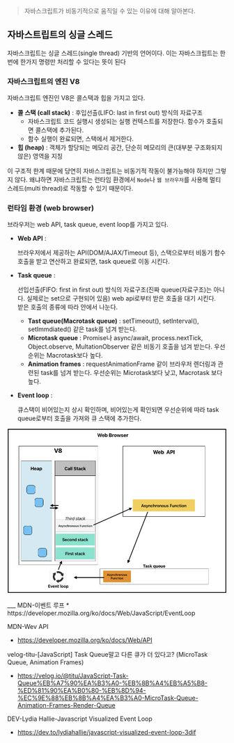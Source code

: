 >자바스크립트가 비동기적으로 움직일 수 있는 이유에 대해 알아본다.

## 자바스트립트의 싱글 스레드
자바스크립트는 싱글 스레드(single thread) 기반의 언어이다. 이는 자바스크립트는 한번에 한가지 명령만 처리할 수 있다는 뜻이 된다
### 자바스크립트의 엔진 V8
자바스크립트 엔진인 V8은 콜스택과 힙을 가지고 있다.
* **콜 스택 (call stack)** : 후입선출(LIFO: last in first out) 방식의 자료구조
	* 자바스크립트 코드 실행시 생성되는 실행 컨텍스트를 저장한다. 함수가 호출되면 콜스택에 추가된다.
	* 함수 실행이 완료되면, 스택에서 제거한다. 
* **힙 (heap)** : 객체가 할당되는 메모리 공간, 단순히 메모리의 큰(대부분 구조화되지 않은) 영역을 지칭

이 구조적 한계 때문에 당연히 자바스크립트는 비동기적 작동이 불가능해야 하지만 그렇지 않다. 왜냐하면 자바스크립트는 런타임 환경에서 `Node`나 `웹 브라우저`를 사용해 멀티 스레드(multi thread)로 작동할 수 있기 때문이다.

### 런타임 환경 (web browser)
브라우저는 web API, task queue, event loop를 가지고 있다.
* **Web API** :
	
	브라우저에서 제공하는 API(DOM/AJAX/Timeout 등), 스택으로부터 비동기 함수 호출을 받고 연산하고 완료되면, task queue로 이동 시킨다.
* **Task queue** :

	 선입선출(FIFO: first in first out) 방식의 자료구조(진짜 queue(자료구조)는 아니다. 실제로는 set으로 구현되어 있음) web api로부터 받은 호출을 대기 시킨다. <br>
받은 호출의 종류에 따라 안에서 나눈다.
	* **Tast queue(Macrotask queue)** : setTimeout(), setInterval(), setImmdiated() 같은 task를 넘겨 받는다.
	* **Microtask queue** : Promise나 async/await, process.nextTick, Object.observe, MultationObserver 같은 비동기 호출을 넘겨 받는다. 우선순위는 Macrotask보다 높다.
	* **Animation frames** : requestAnimationFrame 같이 브라우저 렌더링과 관련된 task를 넘겨 받는다. 우선순위는 Microtask보다 낮고, Macrotask 보다 높다.
* **Event loop** :

	큐스택이 비어있는지 상시 확인하며, 비어있는게 확인되면 우선순위에 따라 task queue로부터 호출을 가져와 큐 스택에 추가한다. 
<p align='center'>
<img src='image/visualized%20event%20loop.png' width=800/>
</p>
___
MDN-이벤트 루프
* https://developer.mozilla.org/ko/docs/Web/JavaScript/EventLoop

MDN-Wev API
* https://developer.mozilla.org/ko/docs/Web/API

velog-titu-[JavaScript] Task Queue말고 다른 큐가 더 있다고? (MicroTask Queue, Animation Frames)
* https://velog.io/@titu/JavaScript-Task-Queue%EB%A7%90%EA%B3%A0-%EB%8B%A4%EB%A5%B8-%ED%81%90%EA%B0%80-%EB%8D%94-%EC%9E%88%EB%8B%A4%EA%B3%A0-MicroTask-Queue-Animation-Frames-Render-Queue

DEV-Lydia Hallie-Javascript Visualized Event Loop
* https://dev.to/lydiahallie/javascript-visualized-event-loop-3dif